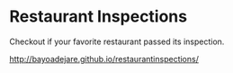 # Restaurant Inspections
Checkout if your favorite restaurant passed its inspection.

http://bayoadejare.github.io/restaurantinspections/
